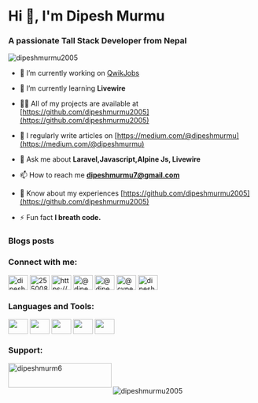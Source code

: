 <h1 align="left">Hi 👋, I'm Dipesh Murmu</h1>
<h3 align="left">A passionate Tall Stack Developer from Nepal</h3>

<p align="left"> <img src="https://komarev.com/ghpvc/?username=dipeshmurmu2005&label=Profile%20views&color=0e75b6&style=flat" alt="dipeshmurmu2005" /> </p>

- 🔭 I’m currently working on [QwikJobs](https://github.com/dipeshmurmu2005/qwikjobs)

- 🌱 I’m currently learning **Livewire**

- 👨‍💻 All of my projects are available at [https://github.com/dipeshmurmu2005](https://github.com/dipeshmurmu2005)

- 📝 I regularly write articles on [https://medium.com/@dipeshmurmu](https://medium.com/@dipeshmurmu)

- 💬 Ask me about **Laravel,Javascript,Alpine Js, Livewire**

- 📫 How to reach me **dipeshmurmu7@gmail.com**

- 📄 Know about my experiences [https://github.com/dipeshmurmu2005](https://github.com/dipeshmurmu2005)

- ⚡ Fun fact **I breath code.**

### Blogs posts
<!-- BLOG-POST-LIST:START -->
<!-- BLOG-POST-LIST:END -->

<h3 align="left">Connect with me:</h3>
<p align="left">
<a href="https://dev.to/dipeshmurmu" target="blank"><img align="center" src="https://raw.githubusercontent.com/rahuldkjain/github-profile-readme-generator/master/src/images/icons/Social/devto.svg" alt="dipeshmurmu" height="30" width="40" /></a>
<a href="https://stackoverflow.com/users/25500875" target="blank"><img align="center" src="https://raw.githubusercontent.com/rahuldkjain/github-profile-readme-generator/master/src/images/icons/Social/stack-overflow.svg" alt="25500875" height="30" width="40" /></a>
<a href="https://fb.com/https://www.facebook.com/deepeshmurmu/" target="blank"><img align="center" src="https://raw.githubusercontent.com/rahuldkjain/github-profile-readme-generator/master/src/images/icons/Social/facebook.svg" alt="https://www.facebook.com/deepeshmurmu/" height="30" width="40" /></a>
<a href="https://hashnode.com/@dipeshmurmu" target="blank"><img align="center" src="https://raw.githubusercontent.com/rahuldkjain/github-profile-readme-generator/master/src/images/icons/Social/hashnode.svg" alt="@dipeshmurmu" height="30" width="40" /></a>
<a href="https://medium.com/@dipeshmurmu" target="blank"><img align="center" src="https://raw.githubusercontent.com/rahuldkjain/github-profile-readme-generator/master/src/images/icons/Social/medium.svg" alt="@dipeshmurmu" height="30" width="40" /></a>
<a href="https://www.youtube.com/c/@cypercoder" target="blank"><img align="center" src="https://raw.githubusercontent.com/rahuldkjain/github-profile-readme-generator/master/src/images/icons/Social/youtube.svg" alt="@cypercoder" height="30" width="40" /></a>
<a href="https://www.hackerrank.com/dipeshmurmu7" target="blank"><img align="center" src="https://raw.githubusercontent.com/rahuldkjain/github-profile-readme-generator/master/src/images/icons/Social/hackerrank.svg" alt="dipeshmurmu7" height="30" width="40" /></a>
</p>

<h3 align="left">Languages and Tools:</h3>
<p align="left">
    <a href="https://laravel.com/" target="_blank"><img align="center"
            src="https://upload.wikimedia.org/wikipedia/commons/thumb/9/9a/Laravel.svg/1969px-Laravel.svg.png"
            alt="" height="30" width="40"></a>
    <a href="https://livewire.laravel.com/" target="_blank"><img align="center"
            src="https://avatars.githubusercontent.com/u/51960834?s=280&v=4" alt="" height="30" width="40"></a>
    <a href="https://alpinejs.dev/" target="_blank"><img align="center"
            src="https://sperovita.gallerycdn.vsassets.io/extensions/sperovita/alpinejs-syntax-highlight/1.0.1/1642647041367/Microsoft.VisualStudio.Services.Icons.Default" alt="" height="30" width="40"></a>
    <a href="https://www.javascript.com/" target="_blank"><img align="center"
            src="https://cdn.iconscout.com/icon/premium/png-256-thumb/javascript-2752148-2284965.png?f=webp&w=256" alt="" height="30" width="40"></a>
    <a href="https://www.php.net/" target="_blank"><img align="center"
            src="https://upload.wikimedia.org/wikipedia/commons/thumb/3/31/Webysther_20160423_-_Elephpant.svg/2560px-Webysther_20160423_-_Elephpant.svg.png" alt="" height="30" width="40"></a>
</p>

<h3 align="left">Support:</h3>
<p><a href="https://www.buymeacoffee.com/dipeshmurm6"> <img align="left" src="https://cdn.buymeacoffee.com/buttons/v2/default-yellow.png" height="50" width="210" alt="dipeshmurm6" /></a></p><br><br>

<p><img src="https://github-readme-stats.vercel.app/api/top-langs?username=dipeshmurmu2005&show_icons=true&locale=en&layout=compact" alt="dipeshmurmu2005" /></p>
